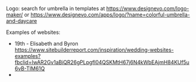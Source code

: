Logo:
search for umbrella in templates at https://www.designevo.com/logo-maker/ or https://www.designevo.com/apps/logo/?name=colorful-umbrella-and-daycare

Examples of websites:
* 19th - Elisabeth and Byron https://www.sitebuilderreport.com/inspiration/wedding-websites-examples?fbclid=IwAR2Gv1aBiQR26gPLpgfl04QSKMtH67j6N4kWbEAjmH84KUf5u6vB-TIM61Q
* 